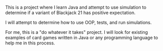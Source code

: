 
This is a project where I learn Java and attempt to use simulation to
determine if a variant of Blackjack 21 has positive expectation.

I will attempt to determine how to use OOP, tests, and run simulations.

For me, this is a "do whatever it takes" project. I will look for
existing examples of card games written in Java or any programming
language to help me in this process.
